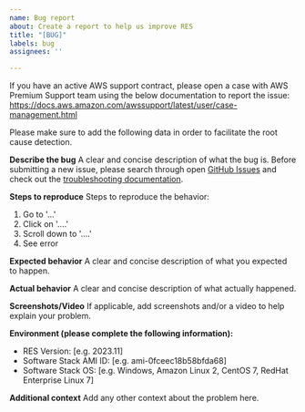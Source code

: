 ```yaml
---
name: Bug report
about: Create a report to help us improve RES
title: "[BUG]"
labels: bug
assignees: ''

---
```

If you have an active AWS support contract, please open a case with AWS Premium Support team using the below documentation to report the issue:
https://docs.aws.amazon.com/awssupport/latest/user/case-management.html

Please make sure to add the following data in order to facilitate the root cause detection.

**Describe the bug**
A clear and concise description of what the bug is. Before submitting a new issue, please search through open [GitHub Issues](https://github.com/aws/res/issues) and check out the [troubleshooting documentation](https://github.com/aws/res/wiki/Troubleshooting).

**Steps to reproduce**
Steps to reproduce the behavior:
1. Go to '...'
2. Click on '....'
3. Scroll down to '....'
4. See error

**Expected behavior**
A clear and concise description of what you expected to happen.

**Actual behavior**
A clear and concise description of what actually happened.

**Screenshots/Video**
If applicable, add screenshots and/or a video to help explain your problem.

**Environment (please complete the following information):**
 - RES Version: [e.g. 2023.11]
 - Software Stack AMI ID: [e.g. ami-0fceec18b58bfda68]
 - Software Stack OS: [e.g. Windows, Amazon Linux 2, CentOS 7, RedHat Enterprise Linux 7]

**Additional context**
Add any other context about the problem here.


